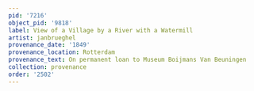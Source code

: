 ```yaml
---
pid: '7216'
object_pid: '9818'
label: View of a Village by a River with a Watermill
artist: janbrueghel
provenance_date: '1849'
provenance_location: Rotterdam
provenance_text: On permanent loan to Museum Boijmans Van Beuningen
collection: provenance
order: '2502'
---
```

